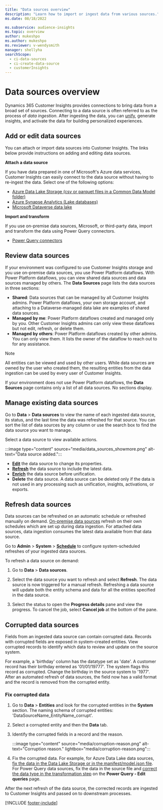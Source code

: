 ```yaml
---
title: "Data sources overview"
description: "Learn how to import or ingest data from various sources."
ms.date: 08/18/2022

ms.subservice: audience-insights
ms.topic: overview
author: mukeshpo
ms.author: mukeshpo
ms.reviewer: v-wendysmith
manager: shellyha
searchScope: 
  - ci-data-sources
  - ci-create-data-source
  - customerInsights
---
```


# Data sources overview

Dynamics 365 Customer Insights provides connections to bring data from a broad set of sources. Connecting to a data source is often referred to as the process of *data ingestion*. After ingesting the data, you can [unify](data-unification.md), generate insights, and activate the data for building personalized experiences.

## Add or edit data sources

You can attach or import data sources into Customer Insights. The links below provide instructions on adding and editing data sources.

**Attach a data source**

If you have data prepared in one of Microsoft's Azure data services, Customer Insights can easily connect to the data source without having to re-ingest the data. Select one of the following options:
- [Azure Data Lake Storage (csv or parquet files in a Common Data Model folder)](connect-common-data-model.md)
- [Azure Synapse Analytics (Lake databases)](connect-synapse.md)
- [Microsoft Dataverse data lake](connect-dataverse-managed-lake.md)

**Import and transform**

If you use on-premise data sources, Microsoft, or third-party data, import and transform the data using Power Query connectors.
- [Power Query connectors](connect-power-query.md)

## Review data sources

If your environment was configured to use Customer Insights storage and you use on-premise data sources, you use Power Platform dataflows. With Power Platform dataflows, you can view shared data sources and data sources managed by others. The **Data Sources** page lists the data sources in three sections:
- **Shared**: Data sources that can be managed by all Customer Insights admins. Power Platform dataflows, your own storage account, and attaching to a Dataverse-managed data lake are examples of shared data sources.
- **Managed by me**: Power Platform dataflows created and managed only by you. Other Customer Insights admins can only view these dataflows but not edit, refresh, or delete them.
- **Managed by others**: Power Platform dataflows created by other admins. You can only view them. It lists the owner of the dataflow to reach out to for any assistance.
> [!NOTE]
> All entities can be viewed and used by other users. While data sources are owned by the user who created them, the resulting entities from the data ingestion can be used by every user of Customer Insights.

If your environment does not use Power Platform dataflows, the **Data Sources** page contains only a list of all data sources. No sections display.

## Manage existing data sources

Go to **Data** > **Data sources** to view the name of each ingested data source, its status, and the last time the data was refreshed for that source. You can sort the list of data sources by any column or use the search box to find the data source you want to manage.

Select a data source to view available actions.

:::image type="content" source="media/data_sources_showmore.png" alt-text="Data source added.":::

- [**Edit**](#add-or-edit-data-sources) the data source to change its properties.
- [**Refresh**](#refresh-data-sources) the data source to include the latest data.
- [**Enrich**](data-sources-enrichment.md) the data source before unification.
- **Delete** the data source. A data source can be deleted only if the data is not used in any processing such as unification, insights, activations, or exports.

## Refresh data sources

Data sources can be refreshed on an automatic schedule or refreshed manually on demand. [On-premise data sources](connect-power-query.md#add-data-from-on-premises-data-sources) refresh on their own schedules which are set up during data ingestion. For attached data sources, data ingestion consumes the latest data available from that data source.

Go to **Admin** > **System** > [**Schedule**](schedule-refresh.md) to configure system-scheduled refreshes of your ingested data sources.

To refresh a data source on demand:

1. Go to **Data** > **Data sources**.

1. Select the data source you want to refresh and select **Refresh**. The data source is now triggered for a manual refresh. Refreshing a data source will update both the entity schema and data for all the entities specified in the data source.

1. Select the status to open the **Progress details** pane and view the progress. To cancel the job, select **Cancel job** at the bottom of the pane.

## Corrupted data sources

Fields from an ingested data source can contain corrupted data. Records with corrupted fields are exposed in system-created entities. View corrupted records to identify which data to review and update on the source system.

For example, a 'birthday' column has the datatype set as 'date'. A customer record has their birthday entered as '01/01/19777'. The system flags this record as corrupted. Change the birthday in the source system to '1977'. After an automated refresh of data sources, the field now has a valid format and the record is removed from the corrupted entity.

### Fix corrupted data

1. Go to **Data** > **Entities** and look for the corrupted entities in the **System** section. The naming schema of corrupted entities: 'DataSourceName_EntityName_corrupt'.

1. Select a corrupted entity and then the **Data** tab.

1. Identify the corrupted fields in a record and the reason.

   :::image type="content" source="media/corruption-reason.png" alt-text="Corruption reason." lightbox="media/corruption-reason.png":::

1. Fix the corrupted data. For example, for Azure Data Lake data sources, [fix the data in the Data Lake Storage or in the manifest/model.json file](connect-common-data-model.md#common-reasons-for-ingestion-errors-or-corrupted-data). For Power Query data sources, fix the data in the source file and [correct the data type in the transformation step](connect-power-query.md#data-type-does-not-match-data) on the **Power Query - Edit queries** page.

After the next refresh of the data source, the corrected records are ingested to Customer Insights and passed on to downstream processes.

[!INCLUDE [footer-include](includes/footer-banner.md)]
